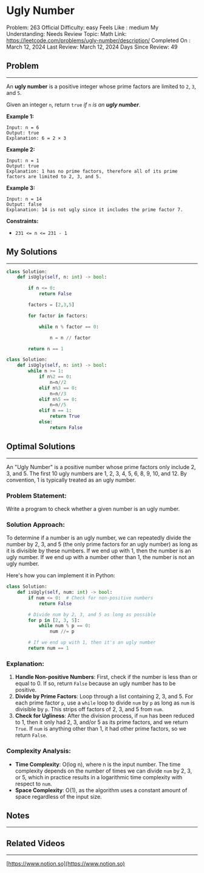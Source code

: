 # Ugly Number

Problem: 263
Official Difficulty: easy
Feels Like : medium
My Understanding: Needs Review
Topic: Math
Link: https://leetcode.com/problems/ugly-number/description/
Completed On : March 12, 2024
Last Review: March 12, 2024
Days Since Review: 49

## Problem

---

An **ugly number** is a positive integer whose prime factors are limited to `2`, `3`, and `5`.

Given an integer `n`, return `true` *if* `n` *is an **ugly number***.

**Example 1:**

```
Input: n = 6
Output: true
Explanation: 6 = 2 × 3
```

**Example 2:**

```
Input: n = 1
Output: true
Explanation: 1 has no prime factors, therefore all of its prime factors are limited to 2, 3, and 5.
```

**Example 3:**

```
Input: n = 14
Output: false
Explanation: 14 is not ugly since it includes the prime factor 7.
```

**Constraints:**

- `231 <= n <= 231 - 1`

## My Solutions

---

```python
class Solution:
    def isUgly(self, n: int) -> bool:

        if n <= 0:
            return False 

        factors = [2,3,5]

        for factor in factors:

            while n % factor == 0:

                n = n // factor

        return n == 1
```

```python
class Solution:
    def isUgly(self, n: int) -> bool:
        while n >= 1:
            if n%2 == 0:
                n=n//2
            elif n%3 == 0:
                n=n//3
            elif n%5 == 0:
                n=n//5
            elif n == 1:
                return True
            else:
                return False
```

## Optimal Solutions

---

An "Ugly Number" is a positive number whose prime factors only include 2, 3, and 5. The first 10 ugly numbers are 1, 2, 3, 4, 5, 6, 8, 9, 10, and 12. By convention, 1 is typically treated as an ugly number.

### Problem Statement:

Write a program to check whether a given number is an ugly number.

### Solution Approach:

To determine if a number is an ugly number, we can repeatedly divide the number by 2, 3, and 5 (the only prime factors for an ugly number) as long as it is divisible by these numbers. If we end up with 1, then the number is an ugly number. If we end up with a number other than 1, the number is not an ugly number.

Here's how you can implement it in Python:

```python
class Solution:
    def isUgly(self, num: int) -> bool:
        if num <= 0:  # Check for non-positive numbers
            return False

        # Divide num by 2, 3, and 5 as long as possible
        for p in [2, 3, 5]:
            while num % p == 0:
                num //= p

        # If we end up with 1, then it's an ugly number
        return num == 1

```

### Explanation:

1. **Handle Non-positive Numbers**: First, check if the number is less than or equal to 0. If so, return `False` because an ugly number has to be positive.
2. **Divide by Prime Factors**: Loop through a list containing 2, 3, and 5. For each prime factor `p`, use a `while` loop to divide `num` by `p` as long as `num` is divisible by `p`. This strips off factors of 2, 3, and 5 from `num`.
3. **Check for Ugliness**: After the division process, if `num` has been reduced to 1, then it only had 2, 3, and/or 5 as its prime factors, and we return `True`. If `num` is anything other than 1, it had other prime factors, so we return `False`.

### Complexity Analysis:

- **Time Complexity**: O(log n), where n is the input number. The time complexity depends on the number of times we can divide `num` by 2, 3, or 5, which in practice results in a logarithmic time complexity with respect to `num`.
- **Space Complexity**: O(1), as the algorithm uses a constant amount of space regardless of the input size.

## Notes

---

 

## Related Videos

---

[https://www.notion.so](https://www.notion.so)